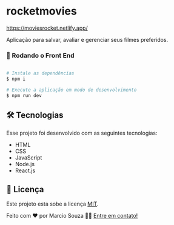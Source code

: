 # rocketmovies
 
https://moviesrocket.netlify.app/

 Aplicação para salvar, avaliar e gerenciar seus filmes preferidos.



### 🎲 Rodando o Front End

```bash

# Instale as dependências
$ npm i

# Execute a aplicação em modo de desenvolvimento
$ npm run dev

```

## 🛠 Tecnologias

Esse projeto foi desenvolvido com as seguintes tecnologias:

- HTML
- CSS
- JavaScript
- Node.js
- React.js


## 📝 Licença

Este projeto esta sobe a licença [MIT](./LICENSE).

Feito com ❤️ por Marcio Souza 👋🏽 [Entre em contato!](https://www.linkedin.com/in/marcio-souza-002b121b0/)

